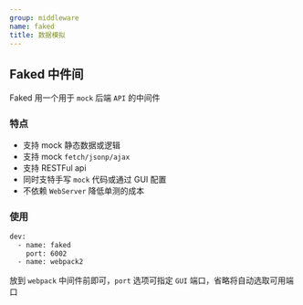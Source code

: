 ```yaml
---
group: middleware
name: faked
title: 数据模拟
---
```


## Faked 中件间

Faked 用一个用于 `mock` 后端 `API` 的中间件

### 特点
- 支持 mock 静态数据或逻辑
- 支持 mock `fetch/jsonp/ajax`
- 支持 RESTFul api 
- 同时支特手写 `mock` 代码或通过 GUI 配置
- 不依赖 `WebServer` 降低单测的成本

### 使用

```sh
dev:
  - name: faked
    port: 6002
  - name: webpack2
```

放到 `webpack` 中间件前即可，`port` 选项可指定 `GUI` 端口，省略将自动选取可用端口
